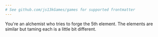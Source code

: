 ```yaml
---
# See github.com/js13kGames/games for supported frontmatter
---
```

You're an alchemist who tries to forge the 5th element. The elements are similar but taming each is a little bit different.